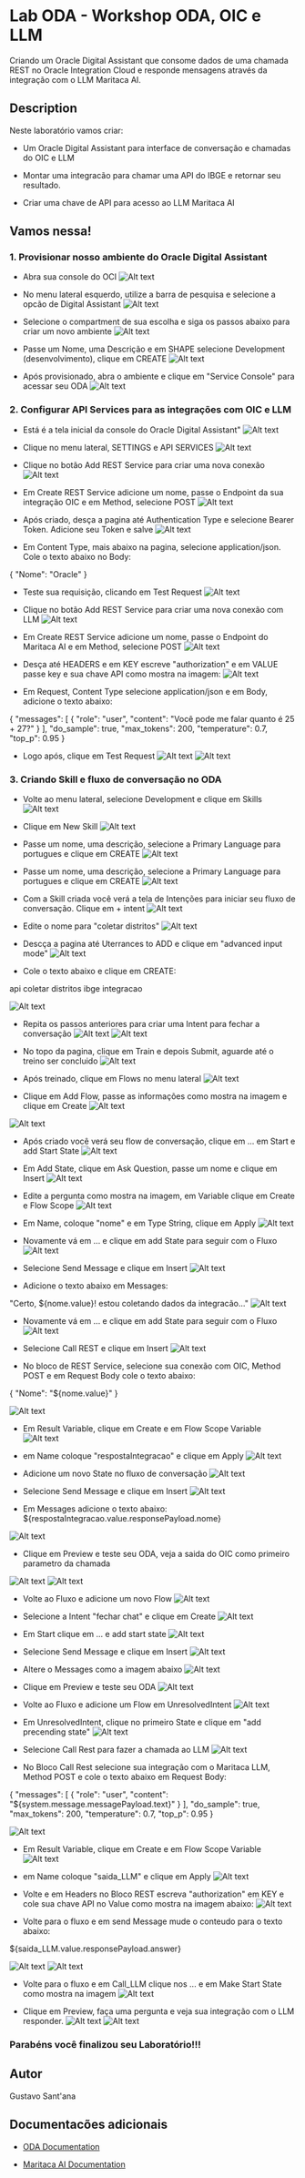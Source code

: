 # Lab ODA - Workshop ODA, OIC e LLM

Criando um Oracle Digital Assistant que consome dados de uma chamada REST no Oracle Integration Cloud e responde mensagens através da integração com o LLM Maritaca AI.

## Description

Neste laboratório vamos criar: 
- Um Oracle Digital Assistant para interface de conversação e chamadas do OIC e LLM

- Montar uma integracão para chamar uma API do IBGE e retornar seu resultado.

- Criar uma chave de API para acesso ao LLM Maritaca AI

## Vamos nessa!

### 1. Provisionar nosso ambiente do Oracle Digital Assistant

* Abra sua console do OCI
![Alt text](./1.png "a title")

* No menu lateral esquerdo, utilize a barra de pesquisa e selecione a opcão de Digital Assistant
![Alt text](./2.png "a title")

* Selecione o compartment de sua escolha e siga os passos abaixo para criar um novo ambiente
![Alt text](./3.png "a title")

* Passe um Nome, uma Descrição e em SHAPE selecione Development (desenvolvimento), clique em CREATE
![Alt text](./4.png "a title")

* Após provisionado, abra o ambiente e clique em "Service Console" para acessar seu ODA
![Alt text](./5.png "a title")

### 2. Configurar API Services para as integrações com OIC e LLM

* Está é a tela inicial da console do Oracle Digital Assistant"
![Alt text](./6.png "a title")

* Clique no menu lateral, SETTINGS e API SERVICES
![Alt text](./7.png "a title")

* Clique no botão Add REST Service para criar uma nova conexão
![Alt text](./8.png "a title")

* Em Create REST Service adicione um nome, passe o Endpoint da sua integração OIC e em Method, selecione POST
![Alt text](./9.png "a title")

* Após criado, desça a pagina até Authentication Type e selecione Bearer Token. Adicione seu Token e salve 
![Alt text](./10.png "a title")

* Em Content Type, mais abaixo na pagina, selecione application/json. Cole o texto abaixo no Body: 

{
    "Nome": "Oracle"
}

* Teste sua requisição, clicando em Test Request
![Alt text](./11.png "a title")

* Clique no botão Add REST Service para criar uma nova conexão com LLM
![Alt text](./13.png "a title")

* Em Create REST Service adicione um nome, passe o Endpoint do Maritaca AI e em Method, selecione POST
![Alt text](./14.png "a title")

* Desça até HEADERS e em KEY escreve "authorization" e em VALUE passe key e sua chave API como mostra na imagem:
![Alt text](./15.png "a title")

* Em Request, Content Type selecione application/json e em Body, adicione o texto abaixo: 

{
    "messages": [
        {
            "role": "user",
            "content": "Você pode me falar quanto é 25 + 27?"
        }
    ],
    "do_sample": true,
    "max_tokens": 200,
    "temperature": 0.7,
    "top_p": 0.95
}

* Logo após, clique em Test Request
![Alt text](./16.png "a title")
![Alt text](./17.png "a title")

### 3. Criando Skill e fluxo de conversação no ODA

* Volte ao menu lateral, selecione Development e clique em Skills
![Alt text](./18.png "a title")

* Clique em New Skill
![Alt text](./19.png "a title")

* Passe um nome, uma descrição, selecione a Primary Language para portugues e clique em CREATE
![Alt text](./20.png "a title")

* Passe um nome, uma descrição, selecione a Primary Language para portugues e clique em CREATE
![Alt text](./20.png "a title")

* Com a Skill criada você verá a tela de Intenções para iniciar seu fluxo de conversação. Clique em + intent
![Alt text](./21.png "a title")

* Edite o nome para "coletar distritos"
![Alt text](./22.png "a title")

* Descça a pagina até Uterrances to ADD e clique em "advanced input mode"
![Alt text](./23.png "a title")

* Cole o texto abaixo e clique em CREATE: 

api
coletar
distritos
ibge
integracao

![Alt text](./24.png "a title")

* Repita os passos anteriores para criar uma Intent para fechar a conversação
![Alt text](./25.png "a title")
![Alt text](./26.png "a title")

* No topo da pagina, clique em Train e depois Submit, aguarde até o treino ser concluido
![Alt text](./27.png "a title")

* Após treinado, clique em Flows no menu lateral
![Alt text](./28.png "a title")

* Clique em Add Flow, passe as informações como mostra na imagem e clique em Create
![Alt text](./29.png "a title")

![Alt text](./30.png "a title")

* Após criado você verá seu flow de conversação, clique em ... em Start e add Start State
![Alt text](./31.png "a title")

* Em Add State, clique em Ask Question, passe um nome e clique em Insert
![Alt text](./32.png "a title")

* Edite a pergunta como mostra na imagem, em Variable clique em Create e Flow Scope
![Alt text](./33.png "a title")

* Em Name, coloque "nome" e em Type String, clique em Apply
![Alt text](./34.png "a title")

* Novamente vá em ... e clique em add State para seguir com o Fluxo
![Alt text](./35.png "a title")

* Selecione Send Message e clique em Insert
![Alt text](./35.png "a title")

*  Adicione o texto abaixo em Messages:

"Certo, ${nome.value}! estou coletando dados da integracão..."
![Alt text](./37.png "a title")

* Novamente vá em ... e clique em add State para seguir com o Fluxo
![Alt text](./38.png "a title")

* Selecione Call REST e clique em Insert
![Alt text](./39.png "a title")

* No bloco de REST Service, selecione sua conexão com OIC, Method POST e em Request Body cole o texto abaixo: 

{
    "Nome": "${nome.value}"
}

![Alt text](./40.png "a title")

* Em Result Variable, clique em Create e em Flow Scope Variable
![Alt text](./41.png "a title")

* em Name coloque "respostaIntegracao" e clique em Apply
![Alt text](./42.png "a title")

* Adicione um novo State no fluxo de conversação
![Alt text](./43.png "a title")

* Selecione Send Message e clique em Insert
![Alt text](./44.png "a title")

* Em Messages adicione o texto abaixo:
${respostaIntegracao.value.responsePayload.nome}

![Alt text](./45.png "a title")


* Clique em Preview e teste seu ODA, veja a saida do OIC como primeiro parametro da chamada

![Alt text](./46.png "a title")
![Alt text](./47.png "a title")

* Volte ao Fluxo e adicione um novo Flow
![Alt text](./48.png "a title")

* Selecione a Intent "fechar chat" e clique em Create
![Alt text](./49.png "a title")

* Em Start clique em ... e add start state
![Alt text](./50.png "a title")

* Selecione Send Message e clique em Insert
![Alt text](./51.png "a title")

* Altere o Messages como a imagem abaixo
![Alt text](./52.png "a title")

* Clique em Preview e teste seu ODA
![Alt text](./53.png "a title")

* Volte ao Fluxo e adicione um Flow em UnresolvedIntent
![Alt text](./54.png "a title")


* Em UnresolvedIntent, clique no primeiro State e clique em "add precending state"
![Alt text](./55.png "a title")

* Selecione Call Rest para fazer a chamada ao LLM
![Alt text](./56.png "a title")

* No Bloco Call Rest selecione sua integração com o Maritaca LLM, Method POST e cole o texto abaixo em Request Body: 

{
    "messages": [
        {
            "role": "user",
            "content": "${system.message.messagePayload.text}"
        }
    ],
    "do_sample": true,
    "max_tokens": 200,
    "temperature": 0.7,
    "top_p": 0.95
}

![Alt text](./57.png "a title")

* Em Result Variable, clique em Create e em Flow Scope Variable
![Alt text](./58.png "a title")

* em Name coloque "saida_LLM" e clique em Apply
![Alt text](./59.png "a title")

* Volte e em Headers no Bloco REST escreva "authorization" em KEY e cole sua chave API no Value como mostra na imagem abaixo: 
![Alt text](./60.png "a title")

* Volte para o fluxo e em send Message mude o conteudo para o texto abaixo: 

${saida_LLM.value.responsePayload.answer}

![Alt text](./61.png "a title")
![Alt text](./62.png "a title")

* Volte para o fluxo e em Call_LLM clique nos ... e em Make Start State como mostra na imagem
![Alt text](./63.png "a title")


* Clique em Preview, faça uma pergunta e veja sua integração com o LLM responder.
![Alt text](./64.png "a title")
![Alt text](./65.png "a title")

### Parabéns você finalizou seu Laboratório!!! 

## Autor

Gustavo Sant'ana

## Documentacões adicionais

* [ODA Documentation](https://docs.oracle.com/en/cloud/paas/digital-assistant/)

* [Maritaca AI Documentation](https://chat.maritaca.ai/)

